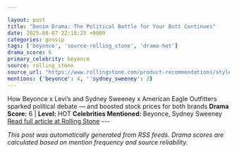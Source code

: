 ```yaml
---

layout: post
title: "Denim Drama: The Political Battle for Your Butt Continues"
date: 2025-08-07 22:18:23 +0000
categories: gossip
tags: ['beyonce', 'source-rolling_stone', 'drama-hot']
drama_score: 6
primary_celebrity: beyonce
source: rolling_stone
source_url: "https://www.rollingstone.com/product-recommendations/style/beyonce-levis-sydney-sweeney-american-eagle-controversy-1235403196/"
mentions: {'beyonce': 4, ''sydney_sweeney': 2}
---
```


How Beyonce x Levi’s and Sydney Sweeney x American Eagle Outfitters sparked political debate — and boosted stock prices for both brands **Drama Score:** 6 | **Level:** HOT **Celebrities Mentioned:** Beyonce, Sydney Sweeney [Read full article at Rolling Stone](https://www.rollingstone.com/product-recommendations/style/beyonce-levis-sydney-sweeney-american-eagle-controversy-1235403196/) --- 

*This post was automatically generated from RSS feeds. Drama scores are calculated based on mention frequency and source reliability.*
